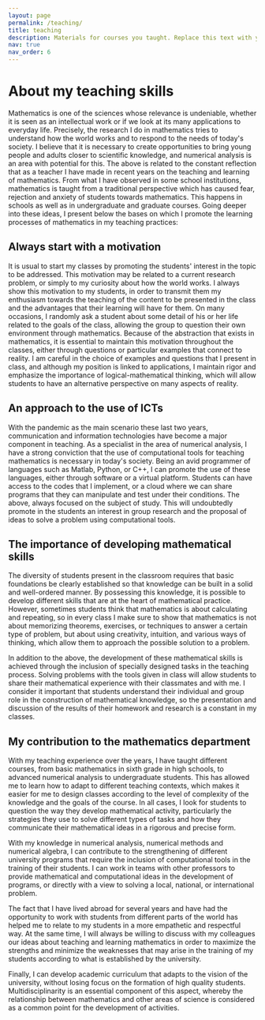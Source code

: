 ```yaml
---
layout: page
permalink: /teaching/
title: teaching
description: Materials for courses you taught. Replace this text with your description.
nav: true
nav_order: 6
---
```


# About my teaching skills 

Mathematics is one of the sciences whose relevance is undeniable, whether it is seen as an intellectual work or if we look at its many applications to everyday life. Precisely, the research I do in mathematics tries to understand how the world works and to respond to the needs of today's society. I believe that it is necessary to create opportunities to bring young people and adults closer to scientific knowledge, and numerical analysis is an area with potential for this. The above is related to the constant reflection that as a teacher I have made in recent years on the teaching and learning of mathematics. From what I have observed in some school institutions, mathematics is taught from a traditional perspective which has caused fear, rejection and anxiety of students towards mathematics. This happens in schools as well as in undergraduate and graduate courses. Going deeper into these ideas, I present below the bases on which I promote the learning processes of mathematics in my teaching practices: 

	
## **Always start with a motivation**
	
It is usual to start my classes by promoting the students' interest in the topic to be addressed. This motivation may be related to a current research problem, or simply to my curiosity about how the world works. I always show this motivation to my students, in order to transmit them my enthusiasm towards the teaching of the content to be presented in the class and the advantages that their learning will have for them. On many occasions, I randomly ask a student about some detail of his or her life related to the goals of the class, allowing the group to question their own environment through mathematics. Because of the abstraction that exists in mathematics, it is essential to maintain this motivation throughout the classes, either through questions or particular examples that connect to reality. I am careful in the choice of examples and questions that I present in class, and although my position is linked to applications, I maintain rigor and emphasize the importance of logical-mathematical thinking, which will allow students to have an alternative perspective on many aspects of reality. 
	
## **An approach to the use of ICTs**
	
With the pandemic as the main scenario these last two years, communication and information technologies have become a major component in teaching. As a specialist in the area of numerical analysis, I have a strong conviction that the use of computational tools for teaching mathematics is necessary in today's society. Being an avid programmer of languages such as Matlab, Python, or C++, I can promote the use of these languages, either through software or a virtual platform. Students can have access to the codes that I implement, or a cloud where we can share programs that they can manipulate and test under their conditions. The above, always focused on the subject of study. This will undoubtedly promote in the students an interest in group research and the proposal of ideas to solve a problem using computational tools. 

## **The importance of developing mathematical skills**
The diversity of students present in the classroom requires that basic foundations be clearly established so that knowledge can be built in a solid and well-ordered manner. By possessing this knowledge, it is possible to develop different skills that are at the heart of mathematical practice. However, sometimes students think that mathematics is about calculating and repeating, so in every class I make sure to show that mathematics is not about memorizing theorems, exercises, or techniques to answer a certain type of problem, but about using creativity, intuition, and various ways of thinking, which allow them to approach the possible solution to a problem.

In addition to the above, the development of these mathematical skills is achieved through the inclusion of specially designed tasks in the teaching process. Solving problems with the tools given in class will allow students to share their mathematical experience with their classmates and with me. I consider it important that students understand their individual and group role in the construction of mathematical knowledge, so the presentation and discussion of the results of their homework and research is a constant in my classes. 

## **My contribution to the mathematics department**
With my teaching experience over the years, I have taught different courses, from basic mathematics in sixth grade in high schools, to advanced numerical analysis to undergraduate students. This has allowed me to learn how to adapt to different teaching contexts, which makes it easier for me to design classes according to the level of complexity of the knowledge and the goals of the course. In all cases, I look for students to question the way they develop mathematical activity, particularly the strategies they use to solve different types of tasks and how they communicate their mathematical ideas in a rigorous and precise form.  

With my knowledge in numerical analysis, numerical methods and numerical algebra, I can contribute to 
the strengthening of different university programs that require the inclusion of computational tools in the training of their students. I can work in teams with other professors to provide mathematical and computational ideas in the development of programs, or directly with a view to solving a local, national, or international problem.

The fact that I have lived abroad for several years and have had the opportunity to work with students from different parts of the world has helped me to relate to my students in a more empathetic and respectful way. At the same time, I will always be willing to discuss with my colleagues our ideas about teaching and learning mathematics in order to maximize the strengths and minimize the weaknesses that may arise in the training of my students according to what is established by the university. 

Finally, I can develop academic curriculum that adapts to the vision of the university, without losing focus on the formation of high quality students. Multidisciplinarity is an essential component of this aspect, whereby the relationship between mathematics and other areas of science is considered as a common point for the development of activities. 	

